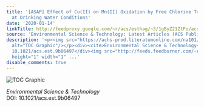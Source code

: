 ```yaml
---
title: '[ASAP] Effect of Cu(II) on Mn(II) Oxidation by Free Chlorine To Form Mn Oxides
  at Drinking Water Conditions'
date: '2020-01-14'
linkTitle: http://feedproxy.google.com/~r/acs/esthag/~3/1gByZ21ZtFo/acs.est.9b06497
source: 'Environmental Science & Technology: Latest Articles (ACS Publications)'
description: '<p><img src="https://achs-prod.literatumonline.com/na101/home/literatum/publisher/achs/journals/content/esthag/0/esthag.ahead-of-print/acs.est.9b06497/20200114/images/medium/es9b06497_0007.gif"
  alt="TOC Graphic"/></p><div><cite>Environmental Science & Technology</cite></div><div>DOI:
  10.1021/acs.est.9b06497</div><img src="http://feeds.feedburner.com/~r/acs/esthag/~4/1gByZ21ZtFo"
  height="1" width="1" ...'
disable_comments: true
---
```

<p><img src="https://achs-prod.literatumonline.com/na101/home/literatum/publisher/achs/journals/content/esthag/0/esthag.ahead-of-print/acs.est.9b06497/20200114/images/medium/es9b06497_0007.gif" alt="TOC Graphic"/></p><div><cite>Environmental Science & Technology</cite></div><div>DOI: 10.1021/acs.est.9b06497</div><img src="http://feeds.feedburner.com/~r/acs/esthag/~4/1gByZ21ZtFo" height="1" width="1" ...